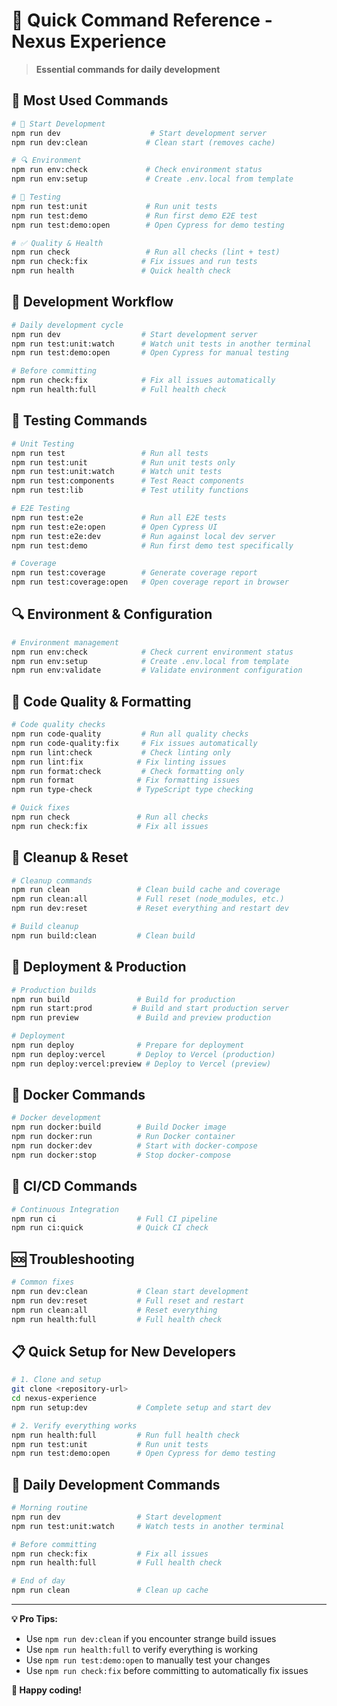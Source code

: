 # 🚀 Quick Command Reference - Nexus Experience

> **Essential commands for daily development**

## 🎯 **Most Used Commands**

```bash
# 🚀 Start Development
npm run dev                    # Start development server
npm run dev:clean             # Clean start (removes cache)

# 🔍 Environment
npm run env:check             # Check environment status
npm run env:setup             # Create .env.local from template

# 🧪 Testing
npm run test:unit             # Run unit tests
npm run test:demo             # Run first demo E2E test
npm run test:demo:open        # Open Cypress for demo testing

# ✅ Quality & Health
npm run check                 # Run all checks (lint + test)
npm run check:fix            # Fix issues and run tests
npm run health               # Quick health check
```

## 🔧 **Development Workflow**

```bash
# Daily development cycle
npm run dev                  # Start development server
npm run test:unit:watch      # Watch unit tests in another terminal
npm run test:demo:open       # Open Cypress for manual testing

# Before committing
npm run check:fix            # Fix all issues automatically
npm run health:full          # Full health check
```

## 🧪 **Testing Commands**

```bash
# Unit Testing
npm run test                 # Run all tests
npm run test:unit            # Run unit tests only
npm run test:unit:watch      # Watch unit tests
npm run test:components      # Test React components
npm run test:lib             # Test utility functions

# E2E Testing
npm run test:e2e             # Run all E2E tests
npm run test:e2e:open        # Open Cypress UI
npm run test:e2e:dev         # Run against local dev server
npm run test:demo            # Run first demo test specifically

# Coverage
npm run test:coverage        # Generate coverage report
npm run test:coverage:open   # Open coverage report in browser
```

## 🔍 **Environment & Configuration**

```bash
# Environment management
npm run env:check            # Check current environment status
npm run env:setup            # Create .env.local from template
npm run env:validate         # Validate environment configuration
```

## 🎨 **Code Quality & Formatting**

```bash
# Code quality checks
npm run code-quality         # Run all quality checks
npm run code-quality:fix     # Fix issues automatically
npm run lint:check           # Check linting only
npm run lint:fix            # Fix linting issues
npm run format:check         # Check formatting only
npm run format              # Fix formatting issues
npm run type-check          # TypeScript type checking

# Quick fixes
npm run check               # Run all checks
npm run check:fix           # Fix all issues
```

## 🧹 **Cleanup & Reset**

```bash
# Cleanup commands
npm run clean               # Clean build cache and coverage
npm run clean:all           # Full reset (node_modules, etc.)
npm run dev:reset           # Reset everything and restart dev

# Build cleanup
npm run build:clean         # Clean build
```

## 🚀 **Deployment & Production**

```bash
# Production builds
npm run build               # Build for production
npm run start:prod         # Build and start production server
npm run preview             # Build and preview production

# Deployment
npm run deploy              # Prepare for deployment
npm run deploy:vercel       # Deploy to Vercel (production)
npm run deploy:vercel:preview # Deploy to Vercel (preview)
```

## 🐳 **Docker Commands**

```bash
# Docker development
npm run docker:build        # Build Docker image
npm run docker:run          # Run Docker container
npm run docker:dev          # Start with docker-compose
npm run docker:stop         # Stop docker-compose
```

## 🔧 **CI/CD Commands**

```bash
# Continuous Integration
npm run ci                  # Full CI pipeline
npm run ci:quick            # Quick CI check
```

## 🆘 **Troubleshooting**

```bash
# Common fixes
npm run dev:clean           # Clean start development
npm run dev:reset           # Full reset and restart
npm run clean:all           # Reset everything
npm run health:full         # Full health check
```

## 📋 **Quick Setup for New Developers**

```bash
# 1. Clone and setup
git clone <repository-url>
cd nexus-experience
npm run setup:dev           # Complete setup and start dev

# 2. Verify everything works
npm run health:full         # Run full health check
npm run test:unit           # Run unit tests
npm run test:demo:open      # Open Cypress for demo testing
```

## 🎯 **Daily Development Commands**

```bash
# Morning routine
npm run dev                 # Start development
npm run test:unit:watch     # Watch tests in another terminal

# Before committing
npm run check:fix           # Fix all issues
npm run health:full         # Full health check

# End of day
npm run clean               # Clean up cache
```

---

**💡 Pro Tips:**

- Use `npm run dev:clean` if you encounter strange build issues
- Use `npm run health:full` to verify everything is working
- Use `npm run test:demo:open` to manually test your changes
- Use `npm run check:fix` before committing to automatically fix issues

**🚀 Happy coding!**

